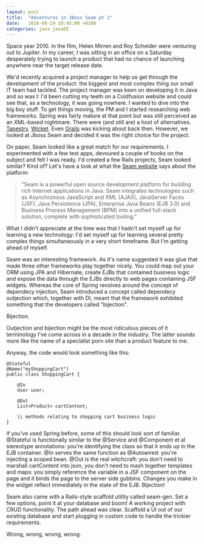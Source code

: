 ```yaml
---
layout: post
title:  "Adventures in JBoss Seam pt 1"
date:   2016-08-19 10:45:00 +0100
categories: java javaEE 
---
```


Space year 2010. In the film, Helen Mirren and Roy Scheider were venturing out to Jupiter. In my career, I was sitting in an office on a Saturday desperately trying to launch a product that had no chance of launching anywhere near the target release date.

We'd recently acquired a project manager to help us get through the development of the product: the biggest and most complex thing our small IT team had tackled. The project manager was keen on developing it in Java and so was I: I'd been cutting my teeth on a Coldfusion website and could see that, as a technology, it was going nowhere. I wanted to dive into the big boy stuff. To get things moving, the PM and I started researching web frameworks. Spring was fairly mature at that point but was still perceived as an XML-based nightmare. There were (and still are) a host of alternatives. [Tapestry](tapestry.apache.org/). [Wicket](wicket.apache.org/). Even [Grails](https://grails.org/) was kicking about back then. However, we looked at Jboss Seam and decided it was the right choice for the project.

On paper, Seam looked like a great match for our requirements. I experimented with a few test apps, devoured a couple of books on the subject and felt I was ready. I'd created a few Rails projects, Seam looked similar? Kind of? Let's have a look at what the [Seam website](http://seamframework.org/) says about the platform:

> "Seam is a powerful open source development platform for building rich Internet applications in Java. Seam integrates technologies such as Asynchronous JavaScript and XML (AJAX), JavaServer Faces (JSF), Java Persistence (JPA), Enterprise Java Beans (EJB 3.0) and Business Process Management (BPM) into a unified full-stack solution, complete with sophisticated tooling."

What I didn't appreciate at the time was that I hadn't set myself up for learning a new technology: I'd set myself up for learning several pretty complex things simultaneously in a very short timeframe. But I'm getting ahead of myself.

Seam was an interesting framework. As it's name suggested it was glue that made three other frameworks play together nicely. You could map out your ORM using JPA and Hibernate, create EJBs that contained business logic and expose the data through the EJBs directly to web pages containing JSF widgets. Whereas the core of Spring revolves around the concept of dependecy injection, Seam introduced a concept called dependecy outjection which, together with DI, meant that the framework exhibited something that the developers called "bijection". 

Bijection.

Outjection and bijection might be the most ridiculous pieces of it terminology I've come across in a decade in the industry. The latter sounds more like the name of a specialist porn site than a product feature to me.   

Anyway, the code would look something like this:

```
@Stateful
@Name("myShoppingCart")
public class ShoppingCart {

    @In
    User user;

    @Out
    List<Product> cartContent;

    \\ methods relating to shopping cart business logic 
}
```

If you've used Spring before, some of this should look sort of familiar. @Stateful is functionally similar to the @Service and @Component et al stereotype annotations: you're identifying the class so that it ends up in the EJB container. @In serves the same function as @Autowired: you're injecting a scoped bean. @Out is the real witchcraft: you don't need to marshall cartContent into json, you don't need to mash together templates and maps: you simply reference the variable in a JSF component on the page and it binds the page to the server side gubbins. Changes you make in the widget reflect immediately in the state of the EJB. Bijection!

Seam also came with a Rails-style scaffold utility called seam-gen. Set a few options, point it at your database and boom! A working project with CRUD functionality. The path ahead was clear. Scaffold a UI out of our existing database and start plugging in custom code to handle the trickier requirements.

Wrong, wrong, wrong, wrong. 